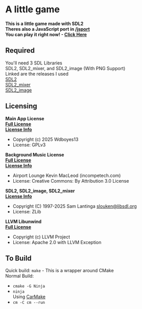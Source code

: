 # A little game
__This is a little game made with SDL2__  
__Theres also a JavaScript port in [/jsport](/jsport/a-lil-game/)__  
__You can play it right now! - [Click Here](https://weelam.ca/game/index.html)__  

## Required  
You'll need 3 SDL Libraries  
SDL2, SDL2_mixer, and SDL2_image (With PNG Support)  
Linked are the releases I used  
[SDL2](https://github.com/libsdl-org/SDL/releases/tag/release-2.32.8)  
[SDL2_mixer](https://github.com/libsdl-org/SDL_mixer/releases/tag/release-2.8.1)  
[SDL2_image](https://github.com/libsdl-org/SDL_image/releases/tag/release-2.6.0)  

## Licensing  
__Main App License__  
__[Full License](/LICENSE)__  
__[License Info](/Licenses/main.txt)__  
- Copyright (c) 2025 Wdboyes13  
- License: GPLv3
  
__Background Music License__   
__[Full License](/Licenses/bgmfull.txt)__  
__[License Info](/Licenses/bgm.txt)__  
- Airport Lounge Kevin MacLeod (incompetech.com)   
- License:  Creative Commons: By Attribution 3.0 License   
  
__SDL2, SDL2_image, SDL2_mixer__    
__[License Info](/Licenses/sdl.txt)__  
- Copyright (C) 1997-2025 Sam Lantinga <slouken@libsdl.org>  
- License: ZLib  

__LLVM Libunwind__  
__[Full License](/Licenses/ApacheLLVM.txt)__  
- Copyright (c) LLVM Project  
- License: Apache 2.0 with LLVM Exception  

## To Build  
Quick build: `make` - This is a wrapper around CMake  
Normal Build:  
- `cmake -G Ninja`  
- `ninja`   
Using [CarMake](https://github.com/Wdboyes13/CarMake)  
- `cm -C cm --run`  